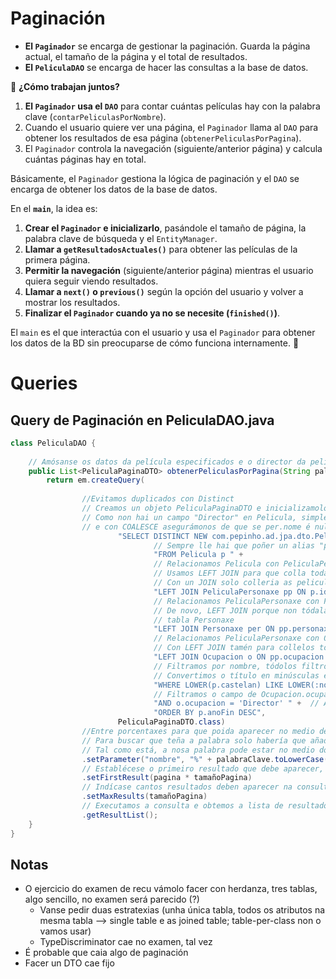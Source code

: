 # Paginación

- **El `Paginador`** se encarga de gestionar la paginación. Guarda la página actual, 
el tamaño de la página y el total de resultados.
- **El `PeliculaDAO`** se encarga de hacer las consultas a la base de datos.

🔹 **¿Cómo trabajan juntos?**
1. **El `Paginador` usa el `DAO`** para contar cuántas películas hay con la 
palabra clave (`contarPeliculasPorNombre`).
2. Cuando el usuario quiere ver una página, el `Paginador` llama al `DAO` para obtener 
los resultados de esa página (`obtenerPeliculasPorPagina`).
3. El `Paginador` controla la navegación (siguiente/anterior página) y calcula cuántas páginas hay en total.

Básicamente, el `Paginador` gestiona la lógica de paginación y el `DAO` se encarga de 
obtener los datos de la base de datos. 

En el **`main`**, la idea es:

1. **Crear el `Paginador` e inicializarlo**, pasándole el tamaño de página, la palabra 
clave de búsqueda y el `EntityManager`.
2. **Llamar a `getResultadosActuales()`** para obtener las películas de la primera página.
3. **Permitir la navegación** (siguiente/anterior página) mientras el usuario quiera seguir viendo resultados.
4. **Llamar a `next()` o `previous()`** según la opción del usuario y volver a mostrar los resultados.
5. **Finalizar el `Paginador` cuando ya no se necesite (`finished()`)**.

El `main` es el que interactúa con el usuario y usa el `Paginador` para obtener los datos 
de la BD sin preocuparse de cómo funciona internamente. 🚀

# Queries

## Query de Paginación en PeliculaDAO.java

```java
class PeliculaDAO {
    
    // Amósanse os datos da película especificados e o director da película
    public List<PeliculaPaginaDTO> obtenerPeliculasPorPagina(String palabraClave, int pagina, int tamañoPagina) {
        return em.createQuery(
                
                //Evitamos duplicados con Distinct
                // Creamos un objeto PeliculaPaginaDTO e inicializamolos cos campos que extraemos de Pelicula p
                // Como non hai un campo "Director" en Pelicula, simplemente o collemos de Personaxe.nome
                // e con COALESCE asegurámonos de que se per.nome é null colla o valor "Desconocido"
                        "SELECT DISTINCT NEW com.pepinho.ad.jpa.dto.PeliculaPaginaDTO(p.idPelicula, p.castelan, p.orixinal, p.anoFin, COALESCE(per.nome, 'Desconocido')) " +
                                // Sempre lle hai que poñer un alias "p" á tabla "Pelicula"
                                "FROM Pelicula p " +
                                // Relacionamos Pelicula con PeliculaPersonaxe a través do ID da Peli, ten que ser o mesmo
                                // Usamos LEFT JOIN para que colla todas as peliculas, teñan director ou non
                                // Con un JOIN solo colleria as peliculas con director
                                "LEFT JOIN PeliculaPersonaxe pp ON p.idPelicula = pp.pelicula.idPelicula " +
                                // Relacionamos PeliculaPersonaxe con Personaxe a través do ID de personaxe
                                // De novo, LEFT JOIN porque non tódalas películas teñen directores rexistrados na 
                                // tabla Personaxe
                                "LEFT JOIN Personaxe per ON pp.personaxe.idPersonaxe = per.idPersonaxe " +
                                // Relacionamos PeliculaPersonaxe con Ocupacion a través da propia ocupacion
                                // Con LEFT JOIN tamén para collelos todos
                                "LEFT JOIN Ocupacion o ON pp.ocupacion = o " +
                                // Filtramos por nombre, tódolos filtros deben aparecer no WHERE
                                // Convertimos o título en minúsculas e comparámolo co parámetro que establecemos nos
                                "WHERE LOWER(p.castelan) LIKE LOWER(:nombre) " +
                                // Filtramos o campo de Ocupacion.ocupacion para que solo colla aquel que sea DIRECTOR
                                "AND o.ocupacion = 'Director' " +  // Asegura que solo tome directores
                                "ORDER BY p.anoFin DESC",
                        PeliculaPaginaDTO.class)
                //Entre porcentaxes para que poida aparecer no medio de calquera outro caracter
                // Para buscar que teña a palabra solo habería que añadir espacios entre os %,
                // Tal como está, a nosa palabra pode estar no medio doutra: "enAMORado"
                .setParameter("nombre", "%" + palabraClave.toLowerCase() + "%")
                // Establécese o primeiro resultado que debe aparecer, sempre se empeza en pagina 0
                .setFirstResult(pagina * tamañoPagina)
                // Indícase cantos resultados deben aparecer na consulta
                .setMaxResults(tamañoPagina)
                // Executamos a consulta e obtemos a lista de resultados
                .getResultList();
    }
}
```

## Notas

- O ejercicio do examen de recu vámolo facer con herdanza, tres tablas, algo sencillo, no examen será parecido (?)
    - Vanse pedir duas estratexias (unha única tabla, todos os atributos na mesma tabla --> single table e as joined table; table-per-class non o vamos usar)
    - TypeDiscriminator cae no examen, tal vez
- É probable que caia algo de paginación
- Facer un DTO cae fijo